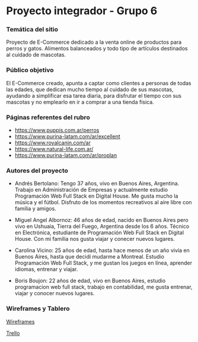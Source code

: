 # Proyecto integrador - Grupo 6
### Temática del sitio

Proyecto de E-Commerce dedicado a la venta online de productos para perros y gatos. Alimentos balanceados y todo tipo de artículos destinados al cuidado de mascotas.

### Público objetivo

El E-Commerce creado, apunta a captar como clientes a personas de todas las edades, que dedican mucho tiempo al cuidado de sus mascotas, ayudando a simplificar esa tarea diaria, para disfrutar el tiempo con sus mascotas y no emplearlo en ir a comprar a una tienda física.  

### Páginas referentes del rubro

* https://www.puppis.com.ar/perros
* https://www.purina-latam.com/ar/excellent
* https://www.royalcanin.com/ar
* https://www.natural-life.com.ar/
* https://www.purina-latam.com/ar/proplan 
   
### Autores del proyecto

+ Andrés Bertolano: Tengo 37 años, vivo en Buenos Aires, Argentina. Trabajo en Administración de Empresas y actualmente estudio Programación Web Full Stack en Digital House. Me gusta mucho la música y el fútbol. Disfruto de los momentos recreativos al aire libre con familia y amigos.

+ Miguel Angel Albornoz: 46 años de edad, nacido en Buenos Aires pero vivo en Ushuaia, Tierra del Fuego, Argentina desde los 6 años. Técnico en Electrónica, estudiante de Programación Web Full Stack en Digital House. Con mi familia nos gusta viajar y conecer nuevos lugares. 

+ Carolina Vicino: 25 años de edad, hasta hace menos de un año vivía en Buenos Aires, hasta que decidí mudarme a Montreal. Estudio Programación Web Full Stack, y me gustan los juegos en línea, aprender idiomas, entrenar y viajar.

+ Boris Boujon: 22 años de edad, vivo en Buenos Aires, estudio programacion web full stack, trabajo en contabilidad, me gusta entrenar, viajar y conocer nuevos lugares.

### Wireframes y Tablero

[Wireframes](https://www.figma.com/files/team/1178466742781157019)

[Trello](https://trello.com/invite/b/uYLpL7TH/ATTIfe5e8d26f6e86870c741b2437466ba6107D3A092/grupo-6-pawsome)




